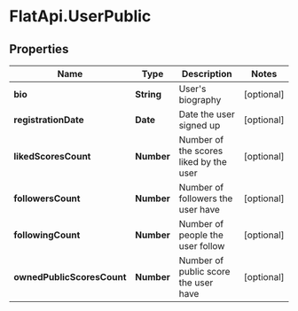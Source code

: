 # FlatApi.UserPublic

## Properties
Name | Type | Description | Notes
------------ | ------------- | ------------- | -------------
**bio** | **String** | User&#39;s biography | [optional] 
**registrationDate** | **Date** | Date the user signed up | [optional] 
**likedScoresCount** | **Number** | Number of the scores liked by the user | [optional] 
**followersCount** | **Number** | Number of followers the user have | [optional] 
**followingCount** | **Number** | Number of people the user follow | [optional] 
**ownedPublicScoresCount** | **Number** | Number of public score the user have | [optional] 


